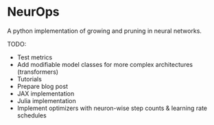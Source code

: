 # NeurOps
A python implementation of growing and pruning in neural networks.

TODO:
* Test metrics
* Add modifiable model classes for more complex architectures (transformers)
* Tutorials
* Prepare blog post
* JAX implementation
* Julia implementation
* Implement optimizers with neuron-wise step counts & learning rate schedules
